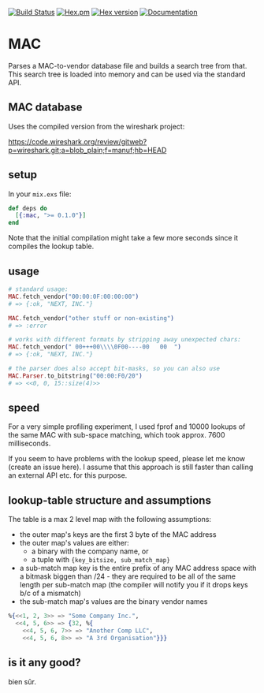 [![Build Status](https://travis-ci.org/ephe-meral/mac.svg?branch=master)](https://travis-ci.org/ephe-meral/mac)
[![Hex.pm](https://img.shields.io/hexpm/l/mac.svg "WTFPL Licensed")](https://github.com/ephe-meral/mac/blob/master/LICENSE)
[![Hex version](https://img.shields.io/hexpm/v/mac.svg "Hex version")](https://hex.pm/packages/mac)
[![Documentation](https://img.shields.io/badge/docs-hexpm-blue.svg)](http://hexdocs.pm/mac/)

# MAC

Parses a MAC-to-vendor database file and builds a search tree from that. This search tree is loaded into memory and can be used via the standard API.

## MAC database

Uses the compiled version from the wireshark project:

https://code.wireshark.org/review/gitweb?p=wireshark.git;a=blob_plain;f=manuf;hb=HEAD

## setup

In your `mix.exs` file:

```elixir
def deps do
  [{:mac, ">= 0.1.0"}]
end
```

Note that the initial compilation might take a few more seconds since it compiles the lookup table.

## usage

```elixir
# standard usage:
MAC.fetch_vendor("00:00:0F:00:00:00")
# => {:ok, "NEXT, INC."}

MAC.fetch_vendor("other stuff or non-existing")
# => :error

# works with different formats by stripping away unexpected chars:
MAC.fetch_vendor(" 00+++00\\\\0F00----00   00  ")
# => {:ok, "NEXT, INC."}

# the parser does also accept bit-masks, so you can also use
MAC.Parser.to_bitstring("00:00:F0/20")
# => <<0, 0, 15::size(4)>>
```

## speed

For a very simple profiling experiment, I used fprof and 10000 lookups of the same MAC with sub-space matching, which took approx. 7600 milliseconds.

If you seem to have problems with the lookup speed, please let me know (create an issue here). I assume that this approach is still faster than calling an external API etc. for this purpose.

## lookup-table structure and assumptions

The table is a max 2 level map with the following assumptions:

- the outer map's keys are the first 3 byte of the MAC address
- the outer map's values are either:
  - a binary with the company name, or
  - a tuple with `{key_bitsize, sub_match_map}`
- a sub-match map key is the entire prefix of any MAC address space with a bitmask biggen than /24 - they are required to be all of the same length per sub-match map (the compiler will notify you if it drops keys b/c of a mismatch)
- the sub-match map's values are the binary vendor names

```elixir
%{<<1, 2, 3>> => "Some Company Inc.",
  <<4, 5, 6>> => {32, %{
    <<4, 5, 6, 7>> => "Another Comp LLC",
    <<4, 5, 6, 8>> => "A 3rd Organisation"}}}
```

## is it any good?

bien sûr.
